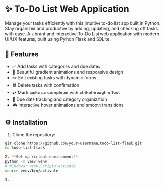 # ✨ To-Do List Web Application
Manage your tasks efficiently with this intuitive to-do list app built in Python. Stay organized and productive by adding, updating, and checking off tasks with ease.
A vibrant and interactive To-Do List web application with modern UI/UX features, built using Python Flask and SQLite. 

## 🚀 Features

- ✅ Add tasks with categories and due dates
- 🎨 Beautiful gradient animations and responsive design
- ✏️ Edit existing tasks with dynamic forms
- 🗑️ Delete tasks with confirmation
- ✔️ Mark tasks as completed with strikethrough effect
- 📅 Due date tracking and category organization
- 🎮 Interactive hover animations and smooth transitions

## ⚙️ Installation

1. Clone the repository:
```bash
git clone https://github.com/your-username/todo-list-flask.git
cd todo-list-flask

2. **Set up virtual environment**
python -m venv venv
# Windows: venv\Scripts\activate
source venv/bin/activate  

3. 
